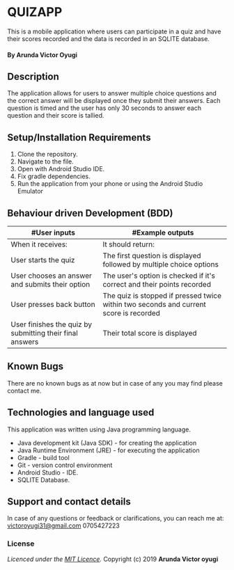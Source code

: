 # QUIZAPP

This is a mobile application where users can participate in a quiz and have their scores recorded and the data is recorded in an SQLITE database.

#### By **Arunda Victor Oyugi**

## Description

The application allows for users to answer multiple choice questions and the correct answer will be displayed once they submit their answers. Each question is timed and the user has only 30 seconds to answer each question and their score is tallied.

## Setup/Installation Requirements
1. Clone the repository.
2. Navigate to the file.
3. Open with Android Studio IDE.
4. Fix gradle dependencies.
5. Run the application from your phone or using the Android Studio Emulator

## Behaviour driven Development (BDD)
|#User inputs   |  #Example outputs |         
|---------------|-------------------|
|When it receives:               | It should return:                  |
|User starts the quiz	| The first question is displayed followed by multiple choice options |
|User chooses an answer and submits their option	|The user's option is checked if it's correct and their points recorded |
|User presses back button	|The quiz is stopped if pressed twice within two seconds and current score is recorded|
|User finishes the quiz by submitting their final answers|Their total score is displayed|



## Known Bugs
There are no known bugs as at now but in case of any you may find please contact me.


## Technologies and language used
This application was written using Java programming language.

* Java development kit (Java SDK) - for creating the application
* Java Runtime Environment (JRE) - for executing the application
* Gradle - build tool
* Git - version control environment
* Android Studio - IDE.
* SQLITE Database.


## Support and contact details
In case of any questions or feedback or clarifications, you can reach me at:
victoroyugi31@gmail.com
0705427223

### License
*Licenced under the [MIT Licence](LICENCE).*
Copyright (c) 2019 **Arunda Victor oyugi**
